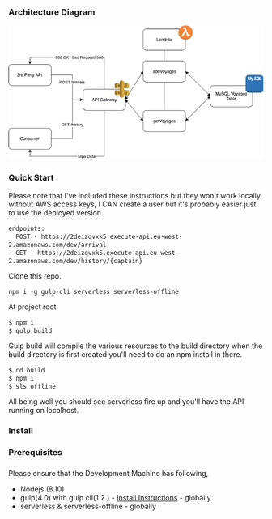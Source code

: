 ### Architecture Diagram

![Alt text](/ArchitectureDiagram.png?raw=true "Optional Title")



### Quick Start

Please note that I've included these instructions but they won't work locally without AWS access keys, I CAN create a user but it's probably easier just to use the deployed version.

```
endpoints:
  POST - https://2deizqvxk5.execute-api.eu-west-2.amazonaws.com/dev/arrival
  GET - https://2deizqvxk5.execute-api.eu-west-2.amazonaws.com/dev/history/{captain}
```

Clone this repo.

```
npm i -g gulp-cli serverless serverless-offline
```

At project root
```
$ npm i
$ gulp build 
```
Gulp build will compile the various resources to the build directory when the build directory is first created you'll need to do an npm install in there.
```aidl
$ cd build
$ npm i
$ sls offline
```

All being well you should see serverless fire up and you'll have the API running on localhost.

### Install
### Prerequisites 

###
Please ensure that the Development Machine has following,

* Nodejs (8.10)
* gulp(4.0) with gulp cli(1.2.) - [Install Instructions](https://demisx.github.io/gulp4/2015/01/15/install-gulp4.html) - globally
* serverless & serverless-offline  - globally
